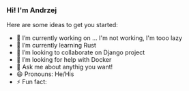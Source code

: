 ### Hi! I'm Andrzej 

Here are some ideas to get you started:

- 🔭 I’m currently working on ... I'm not working, I'm tooo lazy
- 🌱 I’m currently learning Rust
- 👯 I’m looking to collaborate on Django project
- 🤔 I’m looking for help with Docker
- 💬 Ask me about anythig you want!
- 😄 Pronouns: He/His
- ⚡ Fun fact: 

